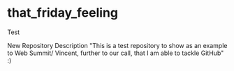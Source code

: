 # that_friday_feeling
Test

New Repository Description "This is a test repository to show as an example to Web Summit/ Vincent, further to our call, that I am able to tackle GitHub"
:)
